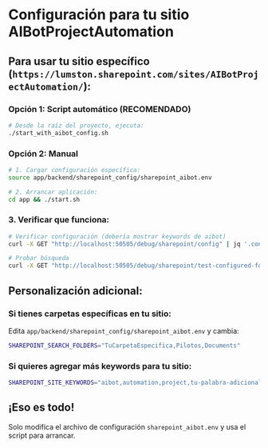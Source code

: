 # Configuración para tu sitio AIBotProjectAutomation

## Para usar tu sitio específico (`https://lumston.sharepoint.com/sites/AIBotProjectAutomation/`):

### Opción 1: Script automático (RECOMENDADO)
```bash
# Desde la raíz del proyecto, ejecuta:
./start_with_aibot_config.sh
```

### Opción 2: Manual
```bash
# 1. Cargar configuración específica:
source app/backend/sharepoint_config/sharepoint_aibot.env

# 2. Arrancar aplicación:
cd app && ./start.sh
```

### 3. Verificar que funciona:
```bash
# Verificar configuración (debería mostrar keywords de aibot)
curl -X GET "http://localhost:50505/debug/sharepoint/config" | jq '.config.site_keywords'

# Probar búsqueda
curl -X GET "http://localhost:50505/debug/sharepoint/test-configured-folders" | jq .
```

## Personalización adicional:

### Si tienes carpetas específicas en tu sitio:
Edita `app/backend/sharepoint_config/sharepoint_aibot.env` y cambia:
```bash
SHAREPOINT_SEARCH_FOLDERS="TuCarpetaEspecifica,Pilotos,Documents"
```

### Si quieres agregar más keywords para tu sitio:
```bash
SHAREPOINT_SITE_KEYWORDS="aibot,automation,project,tu-palabra-adicional"
```

## ¡Eso es todo! 
Solo modifica el archivo de configuración `sharepoint_aibot.env` y usa el script para arrancar.
